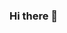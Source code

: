 ### Hi there 👋

<!--
- ⚡ Rubayet here, currently a MS student in CS
- 🔭 I’m currently working on fullstack project using React and ASP.Net
- 🌱 I’m currently learning C#
- 💬 Feel free to ask me about football and tech
